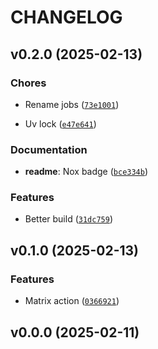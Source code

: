 # CHANGELOG


## v0.2.0 (2025-02-13)

### Chores

- Rename jobs
  ([`73e1001`](https://github.com/MicaelJarniac/uv-template-testing/commit/73e10015e6bf80187348a19a0f1b1f7bcca08a1e))

- Uv lock
  ([`e47e641`](https://github.com/MicaelJarniac/uv-template-testing/commit/e47e641b7c22005a84f095106f2d77486e2440c3))

### Documentation

- **readme**: Nox badge
  ([`bce334b`](https://github.com/MicaelJarniac/uv-template-testing/commit/bce334b4b6389ac7e34c45e417bbb1a07421c3b0))

### Features

- Better build
  ([`31dc759`](https://github.com/MicaelJarniac/uv-template-testing/commit/31dc7591d5132627508c147c9fdf7f36275b68c7))


## v0.1.0 (2025-02-13)

### Features

- Matrix action
  ([`0366921`](https://github.com/MicaelJarniac/uv-template-testing/commit/03669218168adf9a7ae91b736a3ce06cb6858eae))


## v0.0.0 (2025-02-11)
